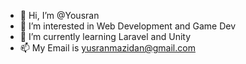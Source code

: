 - 👋 Hi, I’m @Yousran
- 👀 I’m interested in Web Development and Game Dev
- 🌱 I’m currently learning Laravel and Unity
- 📫 My Email is yusranmazidan@gmail.com

<!---
Yousran/Yousran is a ✨ special ✨ repository because its `README.md` (this file) appears on your GitHub profile.
You can click the Preview link to take a look at your changes.
--->
